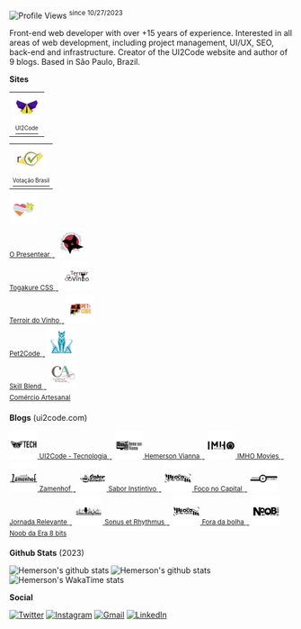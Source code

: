 ![Profile Views](https://komarev.com/ghpvc/?username=ui2code) <sup>since 10/27/2023</sup>

Front-end web developer with over +15 years of experience. Interested in all areas of web development, including project management, UI/UX, SEO, back-end and infrastructure. Creator of the UI2Code website and author of 9 blogs. Based in São Paulo, Brazil.

**Sites**

<sup>
<a href="https://ui2code.com" target="_blank">
  <table cellspacing="0" cellpadding="0">
    <tr>
      <td align="center">
        <img src="./resources/sites/ui2code.svg" width="50" />
      </td>
    </tr>
    <tr>
      <td align="center"><sup>UI2Code</sup></td>
    </tr>
  </table>
</a>
</sup>
<sup>
<a href="https://votacaobrasil.com.br" target="_blank">
  <table cellspacing="0" cellpadding="0">
    <tr>
      <td align="center">
        <img src="./resources/sites/votacaobrasil.svg" width="50" />
      </td>
    </tr>
    <tr>
      <td align="center"><sup>Votação Brasil</sup></td>
    </tr>
  </table>
</a>
</sup>

<sup>
  <a href="https://opresentear.com.br" target="_blank">
    <img src="./resources/sites/opresentear.svg" width="50" />
    <br />
    <span>O Presentear</span>
  </a>
</sup> - 
<sup>
  <a href="https://togakurecss.com" target="_blank">
    <img src="./resources/sites/togakure.svg" width="50" />
    <br />
    <span>Togakure CSS</span>
  </a>
</sup> - 
<sup>
  <a href="https://terroirdovinho.com.br" target="_blank">
    <img src="./resources/sites/terroirdovinho.svg" width="50" />
    <br />
    <span>Terroir do Vinho</span>
  </a>
</sup> - 
<sup>
  <a href="https://pet2code.com" target="_blank">
    <img src="./resources/sites/pet2code.svg" width="50" />
    <br />
    <span>Pet2Code</span>
  </a>
</sup> - 
<sup>
  <a href="https://skillblend.com.br" target="_blank">
    <img src="./resources/sites/skillblend.svg" width="50" />
    <br />
    <span>Skill Blend</span>
  </a>
</sup> - 
<sup>
  <a href="https://comercioartesanal.com" target="_blank">
    <img src="./resources/sites/comercioartesanal.svg" width="50" />
    <br />
    <span>Comércio Artesanal</span>
  </a>
</sup>


**Blogs** (ui2code.com)

<sup>
  <a href="https://ui2code.com/blogs/tecnologia" target="_blank">
    <img src="./resources/blogs/tecnologia.svg" width="50" />
    <span>UI2Code - Tecnologia</span>
  </a>
</sup> - 
<sup>
  <a href="https://ui2code.com/blogs/hemersonvianna" target="_blank">
    <img src="./resources/blogs/hemersonvianna.svg" width="50" />
    <span>Hemerson Vianna</span>
  </a>
</sup> - 
<sup>
  <a href="https://ui2code.com/blogs/imhomovies/" target="_blank">
    <img src="./resources/blogs/imhomovies.svg" width="50" />
    <span>IMHO Movies</span>
  </a>
</sup> - 
<sup>
  <a href="https://ui2code.com/blogs/zamenhof/" target="_blank">
    <img src="./resources/blogs/zamenhof.svg" width="50" />
    <span>Zamenhof</span>
  </a>
</sup> - 
<sup>
  <a href="https://ui2code.com/blogs/saborinstintivo/" target="_blank">
    <img src="./resources/blogs/saborinstintivo.svg" width="50" />
    <span>Sabor Instintivo</span>
  </a>
</sup> - 
<sup>
  <a href="https://ui2code.com/blogs/foconocapital/" target="_blank">
    <img src="./resources/blogs/foconocapital.svg" width="50" />
    <span>Foco no Capital</span>
  </a>
</sup> - 
<sup>
  <a href="https://ui2code.com/blogs/jornadarelevante/" target="_blank">
    <img src="./resources/blogs/jornadarelevante.svg" width="50" />
    <span>Jornada Relevante</span>
  </a>
</sup> - 
<sup>
  <a href="https://ui2code.com/blogs/sonusetrhythmus/" target="_blank">
    <img src="./resources/blogs/snousetrhythmus.svg" width="50" />
    <span>Sonus et Rhythmus</span>
  </a>
</sup> - 
<sup>
  <a href="https://ui2code.com/blogs/foradabolha/" target="_blank">
    <img src="./resources/blogs/foconocapital.svg" width="50" />
    <span>Fora da bolha</span>
  </a>
</sup> - 
<sup>
  <a href="https://ui2code.com/blogs/noobdaera8bits/" target="_blank">
    <img src="./resources/blogs/noobdaera8bits.svg" width="50" />
    <span>Noob da Era 8 bits</span>
  </a>
</sup>

**Github Stats** (2023)

![Hemerson's github stats](https://github-readme-stats.vercel.app/api?username=ui2code\&rank_icon=percentile\&theme=tokyonight\&hide=contribs,stars\&show=reviews,prs_merged\&include_all_commits=true&show_icons=true\&count_private=true\&role=OWNER,ORGANIZATION_MEMBER,COLLABORATOR\&include_orgs=true\&custom_title=\&hide_border=true\&n=n101)
![Hemerson's github stats](https://github-readme-streak-stats.herokuapp.com?user=ui2code&theme=tokyonight&hide_border=true&card_width=200&date_format=M%20j%5B%2C%20Y%5D&hide_current_streak=true&hide_longest_streak=true)
![Hemerson's WakaTime stats](https://github-readme-stats.vercel.app/api/wakatime?username=ui2code\&hide_border=true\&layout=compact\&theme=tokyonight\&langs_count=8&hide=properties&custom_title=Most%20Used%20Languages\&range=all_time)

**Social**

[![Twitter](https://img.shields.io/badge/Twitter-1DA1F2?style=for-the-badge&logo=twitter&logoColor=white)](https://twitter.com/ui2code)
[![Instagram](https://img.shields.io/badge/Instagram-E4405F?style=for-the-badge&logo=instagram&logoColor=white)](https://instagram.com/ui2code)
[![Gmail](https://img.shields.io/badge/Gmail-D14836?style=for-the-badge&logo=gmail&logoColor=white)](mailto:hemerson.lourenco@gmail.com)
[![LinkedIn](https://img.shields.io/badge/LinkedIn-0077B5?style=for-the-badge&logo=linkedin&logoColor=white)](https://www.linkedin.com/in/hemersonvianna)
